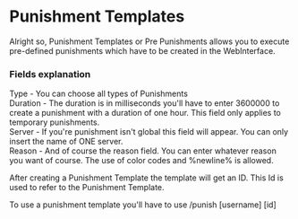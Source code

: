 # Punishment Templates

Alright so, Punishment Templates or Pre Punishments allows you to execute pre-defined punishments which have to be created in the WebInterface.

### Fields explanation

Type - You can choose all types of Punishments  
Duration - The duration is in milliseconds you'll have to enter 3600000 to create a punishment with a duration of one hour. This field only applies to temporary punishments.  
Server - If you're punishment isn't global this field will appear. You can only insert the name of ONE server.  
Reason - And of course the reason field. You can enter whatever reason you want of course. The use of color codes and %newline% is allowed.

After creating a Punishment Template the template will get an ID. This Id is used to refer to the Punishment Template. 

To use a punishment template you'll have to use /punish \[username\] \[id\]

